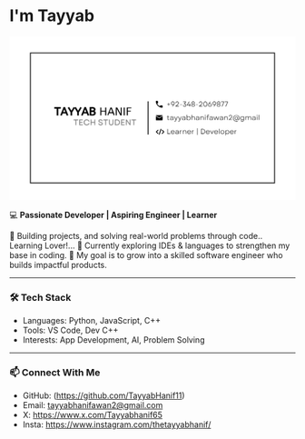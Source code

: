 # I'm Tayyab

![Tayyab Hanif - Aspiring Software Engineer](https://github.com/TayyabHanif11/TayyabHanif11/blob/main/Image123.png)

💻 **Passionate Developer | Aspiring Engineer | Learner**

🚀 Building projects, and solving real-world problems through code.. Learning Lover!... 
🌱 Currently exploring IDEs & languages to strengthen my base in coding. 
🎯 My goal is to grow into a skilled software engineer who builds impactful products.

---

### 🛠️ Tech Stack
- Languages: Python, JavaScript, C++
- Tools: VS Code, Dev C++
- Interests: App Development, AI, Problem Solving

---

### 📫 Connect With Me
- GitHub: (https://github.com/TayyabHanif11)
- Email: tayyabhanifawan2@gmail.com
- X: https://www.x.com/Tayyabhanif65
- Insta: https://www.instagram.com/thetayyabhanif/


